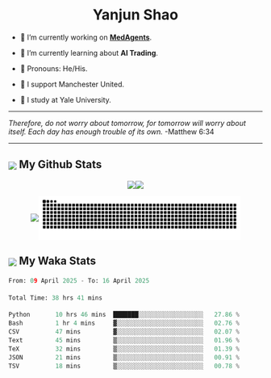 

<h1 align="center">Yanjun Shao</h1>

- 🐒 I’m currently working on **[MedAgents](https://github.com/gersteinlab/MedAgents)**.

- 🦧 I’m currently learning about **AI Trading**.

- 🦍 Pronouns: He/His.

- 👹 I support Manchester United.

- 🐶 I study at Yale University.

---

<i> Therefore, do not worry about tomorrow, for tomorrow will worry about itself. Each day has enough trouble of its own. </i> -Matthew 6:34

---

<h2><img src="https://emojis.slackmojis.com/emojis/images/1579216111/7550/pikachu_wave.gif?1579216111" align="center" width="28" /> My Github Stats</h2>

<p align="center"><img align="center" src = "https://github-readme-stats.vercel.app/api?username=super-dainiu&show_icons=true&count_private=true&theme=tokyonight&hide=issues&line_height=30" width="400px"><img align="center" src = "https://github-readme-streak-stats.herokuapp.com/?user=super-dainiu&theme=tokyonight" width="400px"></p>

<p align="center"><img align="center" width="400px" src="https://github-readme-stats.vercel.app/api/top-langs/?username=super-dainiu&layout=compact&theme=tokyonight&hide=html,tex,jupyter%20notebook"><img align="center" width="400px" src="https://github.com/super-dainiu/super-dainiu/blob/output/github-contribution-grid-snake.svg"></p>

<h2><img src="https://emojis.slackmojis.com/emojis/images/1579216111/7550/pikachu_wave.gif?1579216111" align="center" width="28" /> My Waka Stats</h2>

<!--START_SECTION:waka-->

```python
From: 09 April 2025 - To: 16 April 2025

Total Time: 38 hrs 41 mins

Python       10 hrs 46 mins  ███████░░░░░░░░░░░░░░░░░░   27.86 %
Bash         1 hr 4 mins     ▓░░░░░░░░░░░░░░░░░░░░░░░░   02.76 %
CSV          47 mins         ▓░░░░░░░░░░░░░░░░░░░░░░░░   02.07 %
Text         45 mins         ▒░░░░░░░░░░░░░░░░░░░░░░░░   01.96 %
TeX          32 mins         ▒░░░░░░░░░░░░░░░░░░░░░░░░   01.39 %
JSON         21 mins         ▒░░░░░░░░░░░░░░░░░░░░░░░░   00.91 %
TSV          18 mins         ▒░░░░░░░░░░░░░░░░░░░░░░░░   00.78 %
```

<!--END_SECTION:waka-->
